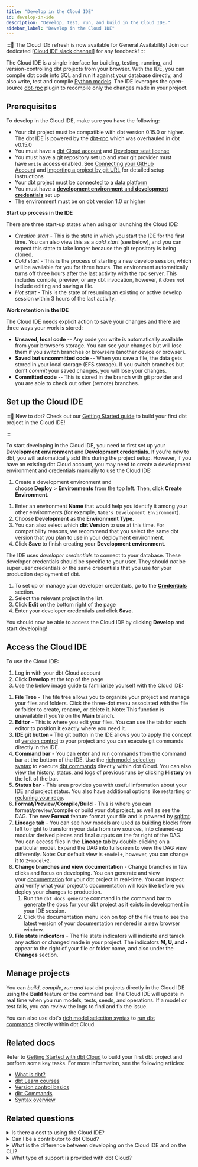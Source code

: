 ```yaml
---
title: "Develop in the Cloud IDE"
id: develop-in-ide
description: "Develop, test, run, and build in the Cloud IDE."
sidebar_label: "Develop in the Cloud IDE"
---
```


:::📌 The Cloud IDE refresh is now available for General Availability! Join our dedicated [[Cloud IDE slack channel](https://getdbt.slack.com/archives/C03SAHKKG2Z)] for any feedback! 
:::

The Cloud IDE is a single interface for building, testing, running, and version-controlling dbt projects from your browser. With the IDE, you can compile dbt code into SQL and run it against your database directly, and also write, test and compile [Python models](url). The IDE leverages the open-source [dbt-rpc](/docs/reference/commands/rpc) plugin to recompile only the changes made in your project.

## Prerequisites

To develop in the Cloud IDE, make sure you have the following:

- Your dbt project must be compatible with dbt version 0.15.0 or higher. The dbt IDE is powered by the [dbt-rpc](/docs/reference/commands/rpc) which was overhauled in dbt v0.15.0
- You must have a [dbt Cloud account](https://www.getdbt.com/pricing/) and [Developer seat license](/docs/dbt-cloud/access-control/cloud-seats-and-users)
- You must have a git repository set up and your git provider must have `write` access enabled. See [Connecting your GitHub Account](/docs/dbt-cloud/cloud-configuring-dbt-cloud/cloud-installing-the-github-application) and [Importing a project by git URL](/docs/dbt-cloud/cloud-configuring-dbt-cloud/cloud-import-a-project-by-git-url) for detailed setup instructions
- Your dbt project must be connected to a [data platform](/docs/dbt-cloud/cloud-configuring-dbt-cloud/connecting-your-database)
- You must have a [**development environment** and **development credentials**](/docs/develop/develop-in-ide#set-up-the-cloud-ide) set up
- The environment must be on dbt version 1.0 or higher

**Start up process in the IDE**

There are three start-up states when using or launching the Cloud IDE:

- *Creation start* - This is the state in which you start the IDE for the first time. You can also view this as a *cold start* (see below), and you can expect this state to take longer because the git repository is being cloned.
- *Cold start -* This is the process of starting a new develop session, which will be available for you for three hours. The environment automatically turns off three hours after the last activity with the rpc server. This includes compile, preview, or any dbt invocation, however, it *does not* include editing and saving a file.
- *Hot start* -  This is the state of resuming an existing or active develop session within 3 hours of the last activity.

**Work retention in the IDE**

The Cloud IDE needs explicit action to save your changes and there are three ways your work is stored:

- **Unsaved, local code** -- Any code you write is automatically available from your browser’s storage. You can see your changes but will lose them if you switch branches or browsers (another device or browser).
- **Saved but uncommitted code** -- When you save a file, the data gets stored in your local storage (EFS storage). If you switch branches but don’t *commit* your saved changes, you will lose your changes.
- **Committed code** -- This is stored in the branch with git provider and you are able to check out other (remote) branches.

## Set up the Cloud IDE

:::📌 New to dbt? Check out our [Getting Started guide](/docs/guides/getting-started) to build your first dbt project in the Cloud IDE!

:::

To start developing in the Cloud IDE, you need to first set up your **Development environment** and **Development credentials.** If you’re new to dbt, you will automatically add this during the project setup. However, if you have an existing dbt Cloud account, you may need to create a development environment and credentials manually to use the Cloud IDE:

1. Create a development environment and choose **Deploy** > **Environments** from the top left. Then, click **Create Environment**.

<Lightbox src="/img/docs/dbt-cloud/refresh-ide/new-environment.png" title="Creating a new environment for the Analytics project"/>

1. Enter an environment **Name** that would help you identify it among your other environments (for example, `Nate's Development Environment`). 
2. Choose **Development** as the **Environment Type**. 
3. You can also select which **dbt Version** to use at this time. For compatibility reasons, we recommend that you select the same dbt version that you plan to use in your deployment environment. 
4. Click **Save** to finish creating your **Development environment**.


<Lightbox src="/img/docs/dbt-cloud/refresh-ide/new-environment-fields.png" title="Creating a development environment"/>


The IDE uses *developer credentials* to connect to your database. These developer credentials should be specific to your user. They should *not* be super user credentials or the same credentials that you use for your production deployment of dbt. 

1. To set up or manage your developer credentials, go to the [**Credentials**](https://cloud.getdbt.com/next/settings/profile#credentials) section. 
2. Select the relevant project in the list. 
3. Click **Edit** on the bottom right of the page
4. Enter your developer credentials and click **Save.** 

You should now be able to access the Cloud IDE by clicking **Develop** and start developing! 

<Lightbox src="/img/docs/dbt-cloud/refresh-ide/dev-credentials.png" title="Configure developer credentials in your Profile"/>

## Access the Cloud IDE

To use the Cloud IDE:

1. Log in with your dbt Cloud account  
2. Click **Develop** at the top of the page
3. Use the below image guide to familiarize yourself with the Cloud IDE:
    
<Lightbox src="/img/docs/dbt-cloud/refresh-ide/refresh-ide.png" title="Cloud IDE overview"/>
    

1. **File Tree** - The file tree allows you to organize your project and manage your files and folders. Click the three-dot menu associated with the file or folder to create, rename, or delete it. Note: This function is unavailable if you’re on the **Main** branch. 
2. **Editor** - This is where you edit your files. You can use the tab for each editor to position it exactly where you need it.
3. **IDE git button -** The git button in the IDE allows you to apply the concept of [version control](/docs/collaborate/git/version-control-basics) to your project and you can execute git commands directly in the IDE.
4. **Command bar** - You can enter and run commands from the command bar at the bottom of the IDE. Use the [rich model selection syntax](/docs.getdbt.com/reference/node-selection/syntax) to execute [dbt commands](/docs.getdbt.com/reference/dbt-commands) directly within dbt Cloud. You can also view the history, status, and logs of previous runs by clicking **History** on the left of the bar.
5. **Status bar** - This area provides you with useful information about your IDE and project status. You also have additional options like restarting or [recloning your repo](/docs/collaborate/git/version-control-basics).
6. **Format/Preview/Compile/Build** -  This is where you can format/preview/compile or build your dbt project, as well as see the DAG. The new **Format** feature format your file and is powered by [sqlfmt](http://sqlfmt.com/).
7. **Lineage tab** -  You can see how models are used as building blocks from left to right to transform your data from raw sources, into cleaned-up modular derived pieces and final outputs on the far right of the DAG. You can access files in the **Lineage** tab by double-clicking on a particular model. Expand the DAG into fullscreen to view the DAG view differently. Note: Our default view is `+model+`, however, you can change it to `2+model+2`.
8. **Change branches and view documentation** - Change branches in few clicks and focus on developing. You can generate and view your [documentation](/docs/collaborate/build-and-view-your-docs) for your dbt project in real-time. You can inspect and verify what your project's documentation will look like before you deploy your changes to production. 
    1. Run the `dbt docs generate` command in the command bar to generate the docs for your dbt project as it exists in development in your IDE session. 
    2. Click the documentation menu icon on top of the file tree to see the latest version of your documentation rendered in a new browser window.
 9. **File state indicators** - The file state indicators will indicate and tarack any action or changed made in your project. The indicators **M, U, and  •** appear to the right of your file or folder name, and also under the **Changes** section. 

## Manage projects

You can *build*, *compile*, *run* *and test* dbt projects directly in the Cloud IDE using the **Build** feature or the command bar. The Cloud IDE will update in real time when you run models, tests, seeds, and operations. If a model or test fails, you can review the logs to find and fix the issue.

You can also use dbt's [rich model selection syntax](/docs.getdbt.com/reference/node-selection/syntax) to [run dbt commands](/docs/reference/dbt-commands) directly within dbt Cloud.

<Lightbox src="/img/docs/dbt-cloud/refresh-ide/building.gif" title="Preview, compile, or build your dbt project. Use the lineage tab to see your DAG."/>   <Lightbox src="/img/docs/dbt-cloud/cloud-ide/build.png" title="Build, run and test your dbt project"/>


## Related docs

Refer to [Getting Started with dbt Cloud](/docs.getdbt.com/guides/getting-started) to build your first dbt project and perform some key tasks. For more information, see the following articles:

- [What is dbt?](/docs/introduction#what-else-can-dbt-do)
- [dbt Learn courses](https://courses.getdbt.com/collections)
- [Version control basics](/docs/collaboration/version-control-basics)
- [dbt Commands](/docs/reference/dbt-commands)
- [Syntax overview](/docs/reference/node-selection/syntax)

## Related questions

<details>
  <summary>Is there a cost to using the Cloud IDE?</summary>
  <div>
    <div>Not at all! You can use dbt Cloud when you sign up for the <a href="https://www.getdbt.com/pricing/">Free Developer plan</a>, which comes with one developer seat. If you’d like to access more features or have more developer seats, you can upgrade your account to the Team or Enterprise plan. See dbt [Pricing plans](https://www.getdbt.com/pricing/) for more details.</div>
  </div>
</details>
<details>
  <summary>Can I be a contributor to dbt Cloud?</summary>
  <div>
    <div>Anyone can contribute to the dbt project. And whether it's a dbt package, a plugin, dbt-core, or this documentation site, contributing to the open source code that supports the dbt ecosystem is a great way to level yourself up as a developer, and give back to the community. See <a href="https://docs.getdbt.com/docs.getdbt.com/docs/contributing/oss-expectations">Contributing</a> for details on what to expect when contributing to the dbt open source software (OSS).</div>
  </div>
</details>
<details>
  <summary>What is the difference between developing on the Cloud IDE and on the CLI?</summary>
  <div>
      <div>There are two main ways to develop with dbt: using the web-based IDE in dbt Cloud or using the command-line interface (CLI) in dbt Core: <br></br>
    
   <span>&#8226;</span> <b>dbt Cloud IDE</b>- dbt Cloud is a web-based application that allows you to develop dbt projects with the IDE, includes a purpose-built scheduler, and provides an easier way to share your dbt documentation with your team. The IDE is a faster and more reliable way to deploy your dbt models and provides a real-time editing and execution environment for your dbt project.<br></br>
    <span>&#8226;</span> <b>dbt Core CLI</b>- The command line interface (CLI) uses <a href="https://docs.getdbt.com/docs/introduction">dbt Core</a>, an <a href="https://github.com/dbt-labs/dbt">open-source</a> software that’s freely available. You can build your dbt project in a code editor, like Jetbrains or VSCode, and run dbt commands from the command line.</div>
  </div>
</details>
<details>
  <summary>What type of support is provided with dbt Cloud?</summary>
  <div>
    <div>The global dbt Support team is available to help dbt Cloud users by email or in-product live chat. Developer and Team accounts offer 24x5 support, while Enterprise customers have priority access and options for custom coverage. <br></br>

If you have project-related or modeling questions, review <a href="https://docs.getdbt.com/docs/dbt-cloud/cloud-dbt-cloud-support">our Support page</a> or <a href="http://getdbt.slack.com/">dbt Community Slack</a> to get help as well.
    </div>
  </div>
</details>
